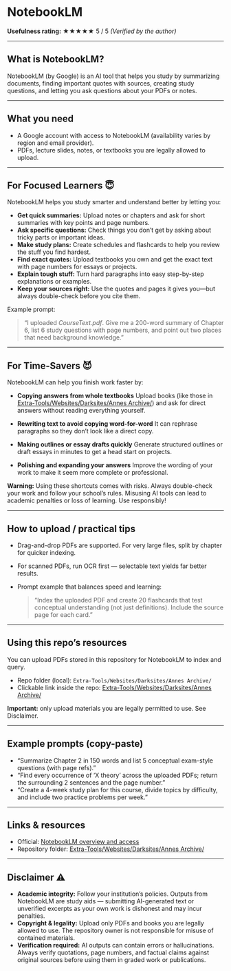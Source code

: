# NotebookLM

**Usefulness rating:** ★★★★★ 5 / 5
*(Verified by the author)*

---

## What is NotebookLM?

NotebookLM (by Google) is an AI tool that helps you study by summarizing documents, finding important quotes with sources, creating study questions, and letting you ask questions about your PDFs or notes.

---

## What you need

* A Google account with access to NotebookLM (availability varies by region and email provider).
* PDFs, lecture slides, notes, or textbooks you are legally allowed to upload.

---

## For Focused Learners 😇

NotebookLM helps you study smarter and understand better by letting you:

* **Get quick summaries:** Upload notes or chapters and ask for short summaries with key points and page numbers.
* **Ask specific questions:** Check things you don’t get by asking about tricky parts or important ideas.
* **Make study plans:** Create schedules and flashcards to help you review the stuff you find hardest.
* **Find exact quotes:** Upload textbooks you own and get the exact text with page numbers for essays or projects.
* **Explain tough stuff:** Turn hard paragraphs into easy step-by-step explanations or examples.
* **Keep your sources right:** Use the quotes and pages it gives you—but always double-check before you cite them.

Example prompt:

> “I uploaded *CourseText.pdf*. Give me a 200-word summary of Chapter 6, list 6 study questions with page numbers, and point out two places that need background knowledge.”

---

## For Time-Savers 😈

NotebookLM can help you finish work faster by:

* **Copying answers from whole textbooks**
  Upload books (like those in [Extra-Tools/Websites/Darksites/Annes Archive/](./Extra-Tools/Websites/Darksites/Annes%20Archive/)) and ask for direct answers without reading everything yourself.

* **Rewriting text to avoid copying word-for-word**
  It can rephrase paragraphs so they don’t look like a direct copy.

* **Making outlines or essay drafts quickly**
  Generate structured outlines or draft essays in minutes to get a head start on projects.

* **Polishing and expanding your answers**
  Improve the wording of your work to make it seem more complete or professional.

**Warning:** Using these shortcuts comes with risks. Always double-check your work and follow your school’s rules. Misusing AI tools can lead to academic penalties or loss of learning. Use responsibly!


---

## How to upload / practical tips

* Drag-and-drop PDFs are supported. For very large files, split by chapter for quicker indexing.
* For scanned PDFs, run OCR first — selectable text yields far better results.
* Prompt example that balances speed and learning:

  > “Index the uploaded PDF and create 20 flashcards that test conceptual understanding (not just definitions). Include the source page for each card.”

---

## Using this repo’s resources

You can upload PDFs stored in this repository for NotebookLM to index and query.

* Repo folder (local): `Extra-Tools/Websites/Darksites/Annes Archive/`
* Clickable link inside the repo: [Extra-Tools/Websites/Darksites/Annes Archive/](./Extra-Tools/Websites/Darksites/Annes%20Archive/)

**Important:** only upload materials you are legally permitted to use. See Disclaimer.

---

## Example prompts (copy-paste)

* “Summarize Chapter 2 in 150 words and list 5 conceptual exam-style questions (with page refs).”
* “Find every occurrence of ‘X theory’ across the uploaded PDFs; return the surrounding 2 sentences and the page number.”
* “Create a 4-week study plan for this course, divide topics by difficulty, and include two practice problems per week.”

---

## Links & resources

* Official: [NotebookLM overview and access](https://notebooklm.google/)
* Repository folder: [Extra-Tools/Websites/Darksites/Annes Archive/](./Extra-Tools/Websites/Darksites/Annes%20Archive/)

---

## Disclaimer ⚠️

* **Academic integrity:** Follow your institution’s policies. Outputs from NotebookLM are study aids — submitting AI-generated text or unverified excerpts as your own work is dishonest and may incur penalties.
* **Copyright & legality:** Upload only PDFs and books you are legally allowed to use. The repository owner is not responsible for misuse of contained materials.
* **Verification required:** AI outputs can contain errors or hallucinations. Always verify quotations, page numbers, and factual claims against original sources before using them in graded work or publications.
